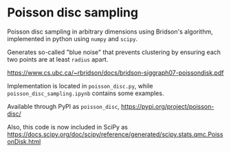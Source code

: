 # Poisson disc sampling
Poisson disc sampling in arbitrary dimensions using Bridson's algorithm, implemented in python using ``numpy`` and ``scipy``.

Generates so-called "blue noise" that prevents clustering by ensuring each two points are at least ``radius`` apart.

https://www.cs.ubc.ca/~rbridson/docs/bridson-siggraph07-poissondisk.pdf

Implementation is located in ``poisson_disc.py``, while ``poisson_disc_sampling.ipynb`` contains some examples. 

Available through PyPI as ``poisson_disc``, https://pypi.org/project/poisson-disc/

Also, this code is now included in SciPy as https://docs.scipy.org/doc/scipy/reference/generated/scipy.stats.qmc.PoissonDisk.html

